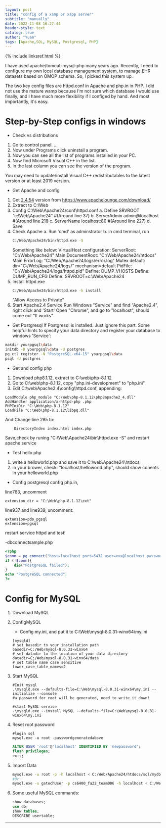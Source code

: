 ```yaml
---
layout: post
title: "config of a xamp or xapp server"
subtitle: "manually"
date: 2022-11-08 16:27:44
header-style: text
catalog: true
author: "Yuan"
tags: [Apache,SQL, MySQL, Postgresql, PHP]
---
```

{% include linksref.html %}

I have used apache/tomcat-mysql-php many years ago. Recently, I need to configure my own local database management system, to manage EHR datasets based on OMOP schema. So, I picked this system up.

The two key config files are httpd.conf in Apache and php.in in PHP. I did not use the mature wamp because I'm not sure which database I would use finally, and I have much more flexibility if I configed by hand. And most importantly, it's easy.

# Step-by-Step configs in windows
- Check vs distributions
1. Go to control panel. ...
2. Now under Programs click uninstall a program.
3. Now you can see all the list of programs installed in your PC.
4. Now find Microsoft Visual C++ in the list.
5. In the last column you can see the version of the program.

You may need to update/install Visual C++ redistributables to the latest version or at least 2019 version.

- Get Apache and config
1. Get [2.4.54](https://www.apachelounge.com/download/VS16/binaries/httpd-2.4.54-win64-VS16.zip) version from https://www.apachelounge.com/download/
2. Extract to C:\Web
3. Config C:\Web\Apache24\conf\httpd.conf
    a. Define SRVROOT "c:\Web\Apache24"  #(Around line 37)
    b. ServerAdmin admin@localhost    #(Around line 218
    c. ServerName localhost:80    #(Around line 227)
    d. Save
4. Check Apache
    a. Run 'cmd' as adminstrator
    b. in cmd terminal, run 
    ```bash
    C:/Web/Apache24/bin/httpd.exe -S
    ```
    Something like below:
    VirtualHost configuration:
    ServerRoot: "C:/Web/Apache24"
    Main DocumentRoot: "C:/Web/Apache24/htdocs"
    Main ErrorLog: "C:/Web/Apache24/logs/error.log"
    Mutex default: dir="C:/Web/Apache24/logs/" mechanism=default
    PidFile: "C:/Web/Apache24/logs/httpd.pid"
    Define: DUMP_VHOSTS
    Define: DUMP_RUN_CFG
    Define: SRVROOT=c:\Web\Apache24
5. Install httpd.exe
    ```bash
    C:/Web/Apache24/bin/httpd.exe -k install
    ```
    "Allow Access to Private"
6. Start Apache2.4 Service
   Run WIndows "Service" and find "Apache2.4", right click and 'Start'
   Open "Chrome", and go to "localhost", should come out "It works"
   
- Get Postgresql
If Postgresql is installed. Just ignore this part.
Some helpful hints to specify your data directory and register your database to windows 'Service':
```bash
makdir yourpgsql\data
initdb -D yourpgsql\data -U postgres
pg_ctl register -N "PostgreSQL-x64-15" yourpgsql\data
psql -U postgres
```

- Get and config php
1. Download php8.1.12, extract to C:\web\php-8.1.12
2. Go to C:\web\php-8.1.12, copy "php.ini-development" to "php.ini"
3. Edit C:\web\Apache2.4\config\httpd.conf, appending:

```
LoadModule php_module "C:\Web\php-8.1.12\php8apache2_4.dll"
AddHandler application/x-httpd-php .php
PHPIniDir "C:\Web\php-8.1.12"
LoadFile "C:\Web\php-8.1.12\libpq.dll"
```

   And Change line 285 to:
   
```
    DirectoryIndex index.html index.php
```
 Save,check by runing "C:\Web\Apache24\bin\httpd.exe -S" and restart apache service

- Test hello.php
1. write a helloworld.php and save it to C:\web\Apache24\htdocs
2. in your brower, check: "localhost/helloworld.php", should show conents in your helloworld.php

- Config postgresql
config php.in, 

line763, uncomment

```
extension_dir = "C:\Web\php-8.1.12\ext"
```

line937 and line939, uncomment:

```
extension=pdo_pgsql
extension=pgsql
```

restart service httpd and test!

-dbconnectsample.php
```php
<?php
$conn = pg_connect("host=localhost port=5432 user=xxx@localhost password=xxxx123 dbname=dbtest");
if (!$conn){
    die("PostgreSQL failed");
}
echo "PostgreSQL connected";
?>
```

# Config for MySQL
1. Download MySQL
2. ConfigMySQL
   - Config my.ini, and put it to C:\Web\mysql-8.0.31-winx64\my.ini
    ```
    [mysqld]
    # set basedir to your installation path
    basedir=C:/Web/mysql-8.0.31-winx64
    # set datadir to the location of your data directory
    datadir=C:/Web/mysql-8.0.31-winx64/data
    # set table name case sensitive
    lower_case_table_names=2
    ```

3. Start MySQL
    ```
    #Init mysql
    .\mysqld.exe --defaults-file=C:\Web\mysql-8.0.31-winx64\my.ini --initialize --console
    #a password for root will be generated, need to write it down!

    #start MySQL service
    .\mysqld.exe --install MySQL --defaults-file=C:\Web\mysql-8.0.31-winx64\my.ini
    ```
4. Reset root password
   ```
   #login sql
   mysql.exe -u root -passwordgeneratedabove
   ```

    ```sql
    ALTER USER 'root'@'localhost' IDENTIFIED BY 'newpassword';
    flush privileges;
    exit;
    ```

5. Import Data
   
   ```bash
   mysql.exe -u root -p -h localhost < C:/Web/Apache24/htdocs/sql/mydb_schema.sql
   #Or
   mysql.exe -u gatechUser -p cs6400_fa22_team006 -h localhost < C:/Web/Apache24/htdocs/sql/mydb_schema.sql
   ```

6. Some useful MySQL commands:
   ```sql
   show databases;
   use db;
   show tables;
   DESCRIBE usertable;
   ```

---
